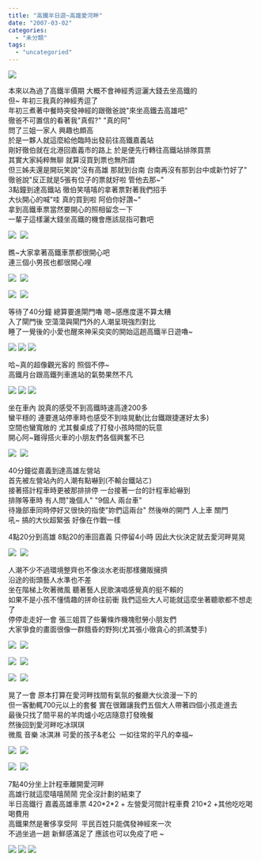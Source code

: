 ```yaml
---
title: "高鐵半日遊~高雄愛河畔"
date: "2007-03-02"
categories: 
  - "未分類"
tags: 
  - "uncategoried"
---
```


![](images/403006724_b7798c0db7_m.jpg)

本來以為過了高鐵半價期 大概不會神經秀逗灑大錢去坐高鐵的  
但~ 年初三我真的神經秀逗了  
年初三煮著中餐時突發神經的跟徹爸說"來坐高鐵去高雄吧"  
徹爸不可置信的看著我"真假?" "真的阿"  
問了三姐一家人 興趣也頗高  
於是一夥人就這麼給他臨時出發前往高鐵嘉義站    
剛好徹伯就在北港回嘉義市的路上 於是便先行轉往高鐵站排隊買票  
其實大家純粹無聊 就算沒買到票也無所謂   
但三姊夫還是開玩笑說"沒有高雄 那就到台南 台南再沒有那到台中或新竹好了"  
徹爸說"反正就是5張有位子的票就好啦 管他去那~"  
3點鐘到達高鐵站 徹伯笑嘻嘻的拿著票對著我們招手  
大伙開心的喊"哇 真的買到啦 阿伯你好讚~"  
拿到高鐵車票當然要開心的照相留念一下  
一輩子這樣灑大錢坐高鐵的機會應該屈指可數吧  
  
![](images/403006724_b7798c0db7_m.jpg)  ![](images/403005772_0d527a535c_m.jpg)  

瞧~大家拿著高鐵車票都很開心吧  
連三個小男孩也都很開心哩  
  
![](images/403007884_f58d02ee95_m.jpg)  ![](images/403005248_caacab2396_m.jpg)  
  
![](images/403004721_7db88c2a20_m.jpg)  ![](images/403006316_54707dec11_m.jpg)  
  
等待了40分鐘 總算要進閘門嚕 嗯~感應度還不算太糟  
入了閘門後 空蕩蕩與閘門外的人潮呈現強烈對比  
睡了一覺後的小愛也醒來神采奕奕的開始這趟高鐵半日遊嚕~  
  
![](images/403003739_99a0c505b8_m.jpg) ![](images/403003040_c758dad896_m.jpg) ![](images/403001896_7d288ec647_m.jpg)  
  
哈~真的超像觀光客的 照個不停~  
高鐵月台跟高鐵列車進站的氣勢果然不凡  
  
![](images/403001249_5406705a6a_m.jpg) ![](images/403000095_f2e42ccb53_m.jpg) ![](images/402999109_e67a5c7239_m.jpg)  
  
坐在車內 說真的感受不到高鐵時速高達200多  
蠻平穩的 連要進站停車時也感受不到啥晃動(比台鐵跟捷運好太多)  
空間也蠻寬敞的 尤其餐桌成了打發小孩時間的玩意  
開心阿~難得搭火車的小朋友們各個興奮不已  
  
![](images/402994215_5bf1f2301d_m.jpg)  ![](images/402995509_4bf2c0d50e_m.jpg)  
  
40分鐘從嘉義到達高雄左營站  
首先被左營站內的人潮有點嚇到(不輸台鐵站ㄛ)  
接著搭計程車時更被那排排停 一台接著一台的計程車給嚇到  
排隊等車時 有人問"幾個人" "9個人 兩台車"  
待幾部車同時停好又很快的指使"妳們這兩台" 然後咻的開門 人上車 關門    
吼~ 搞的大伙超緊張 好像在作戰一樣  
  
4點20分到高雄 8點20的車回嘉義 只停留4小時 因此大伙決定就去愛河畔晃晃  
  
![](images/402991940_65297eaeb3_m.jpg)  ![](images/402990891_9f592e6103_m.jpg)  
  
人潮不少不過環境整齊也不像淡水老街那樣攤販擁擠   
沿途的街頭藝人水準也不差   
坐在階梯上吹著微風 聽著藝人民歌演唱感覺真的挺不賴的  
如果不是小孩不懂情趣的拼命往前衝 我們這些大人可能就這麼坐著聽歌都不想走了  
停停走走好一會 張三姐買了些薯條炸機塊慰勞小朋友們  
大家爭食的畫面很像一群餓昏的野狗(尤其張小徹貪心的抓滿雙手)  
  
![](images/402987050_82562c64a5_m.jpg)  ![](images/402985702_b090f7960b_m.jpg)  
  
![](images/402983822_b2cc3555ec_m.jpg)  ![](images/402981988_10a3ac75cc_m.jpg)  
  
![](images/402980983_6782bc4734_m.jpg)  ![](images/402979675_c311739264_m.jpg)  
  
晃了一會 原本打算在愛河畔找間有氣氛的餐廳大伙浪漫一下的  
但一客動輒700元以上的套餐 實在很難讓我們五個大人帶著四個小孩走進去  
最後只找了間平易的羊肉爐小吃店隨意打發晚餐  
然後回到愛河畔吃冰琪琪  
微風 音樂 冰淇淋 可愛的孩子&老公  一如往常的平凡的幸福~  
  
![](images/402978287_18eeb17795_m.jpg)  ![](images/402977880_477051b34c_m.jpg)  
  
![](images/402977559_7efc406393_m.jpg)  ![](images/402975750_a6974650e5_m.jpg)  
  
7點40分坐上計程車離開愛河畔  
高雄行就這麼嘻嘻鬧鬧 完全沒計劃的結束了  
半日高鐵行 嘉義高雄車票 420\*2\*2 + 左營愛河間計程車費 210\*2 +其他吃吃喝喝費用  
高鐵果然是奢侈享受阿  平民百姓只能偶發神經來一次  
不過坐過一趟 新鮮感滿足了 應該也可以免疫了吧 ~  
  
![](images/402969195_78e094dc7e_m.jpg) ![](images/402967429_c941d4b334_m.jpg) ![](images/402967035_8f8c179f44_m.jpg)
